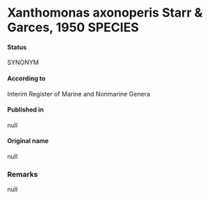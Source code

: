 Xanthomonas axonoperis Starr & Garces, 1950 SPECIES
=======

#### Status
SYNONYM

#### According to
Interim Register of Marine and Nonmarine Genera

#### Published in
null

#### Original name
null

### Remarks
null